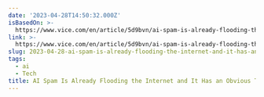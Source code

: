 ```yaml
---
date: '2023-04-28T14:50:32.000Z'
isBasedOn: >-
  https://www.vice.com/en/article/5d9bvn/ai-spam-is-already-flooding-the-internet-and-it-has-an-obvious-tell?fbclid=IwAR0L6DLNipIeFoDEqM0bIop5-0Dah_Bhj0_zNGZWJJcdvKJkStr59gP-SsY
link: >-
  https://www.vice.com/en/article/5d9bvn/ai-spam-is-already-flooding-the-internet-and-it-has-an-obvious-tell?fbclid=IwAR0L6DLNipIeFoDEqM0bIop5-0Dah_Bhj0_zNGZWJJcdvKJkStr59gP-SsY
slug: 2023-04-28-ai-spam-is-already-flooding-the-internet-and-it-has-an-obvious-tell
tags:
  - ai
  - Tech
title: AI Spam Is Already Flooding the Internet and It Has an Obvious Tell
---
```


